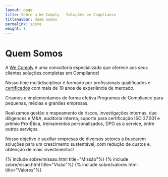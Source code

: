```yaml
---
layout: page
title: Sobre a We Comply - Soluções em Compliance
titlenavbar: Quem somos
permalink: sobre
weight: 1
---
```


# **Quem Somos**

A <a href="{{ baseurl }}/">We Comply</a> é uma consultoria especializada que oferece aos seus clientes soluções completas em Compliance!

Nosso time multidisciplinar é formado por profissionais qualificados e <a href="{{ baseurl }}/certificacoes">certificados</a> com mais de 10 anos de experiência de mercado.

Criamos e implementamos de forma efetiva Programas de Compliance para pequenas, médias e grandes empresas.

Realizamos gestão e mapeamento de riscos, investigações internas, due diligences e M&A, auditoria interna, suporte para certificação ISO 37.001 e prêmio Pró-Ética, treinamentos personalizados, DPO as a service, entre outros serviços.

Nosso objetivo é auxiliar empresas de diversos setores a buscarem soluções para um crescimento sustentável, com redução de custos e, obtenção de mais investimentos!

<div class="row">
{% include sobre/missao.html title="Missão"%}
{% include sobre/visao.html title="Visão"%}
{% include sobre/valores.html title="Valores"%}
</div>